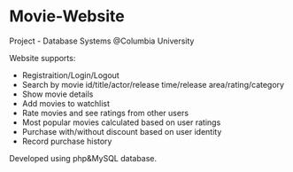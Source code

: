 # Movie-Website

Project - Database Systems @Columbia University

Website supports: 

- Registraition/Login/Logout
- Search by movie id/title/actor/release time/release area/rating/category
- Show movie details
- Add movies to watchlist
- Rate movies and see ratings from other users
- Most popular movies calculated based on user ratings
- Purchase with/without discount based on user identity
- Record purchase history

Developed using php&MySQL database.

